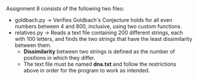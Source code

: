 Assignment 8 consists of the following two files:
- goldbach.py → Verifies Goldbach's Conjecture holds for all even numbers between 4 and 800, inclusive, using two custom functions.
- relatives.py → Reads a text file containing 200 different strings, each with 100 letters, and finds the two strings that have the least dissimilarity between them.
    - <b>Dissimilarity</b> between two strings is defined as the number of positions in which they differ.
    - The text file must be named <b>dna.txt</b> and follow the restrictions above in order for the program to work as intended.
